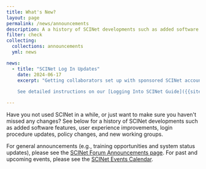 ```yaml
---
title: What's New?
layout: page
permalink: /news/announcements
description: A a history of SCINet developments such as added software features, user experience improvements, login procedure updates, policy changes, and new working groups.
filter: check
collecting: 
  collections: announcements
  yml: news

news:
  - title: "SCINet Log In Updates"
    date: 2024-06-17
    excerpt: "Getting collaborators set up with sponsored SCINet accounts is now much quicker as non-LincPass holders can use Login.gov credentials. We are no longer relying on the physical devices, YubiKeys, that had to be mailed to such users.  
      
    See detailed instructions on our [Logging Into SCINet Guide]({{site.baseurl}}/guides/access/login#accessing-using-logingov)."

---
```


Have you not used SCINet in a while, or just want to make sure you haven't missed any changes? See below for a history of SCINet developments such as added software features, user experience improvements, login procedure updates, policy changes, and new working groups. 

For general announcements (e.g., training opportunities and system status updates), please see the [SCINet Forum Announcements page](https://forum.scinet.usda.gov/c/announcements/6). For past and upcoming events, please see the [SCINet Events Calendar](/training/events/).
 
